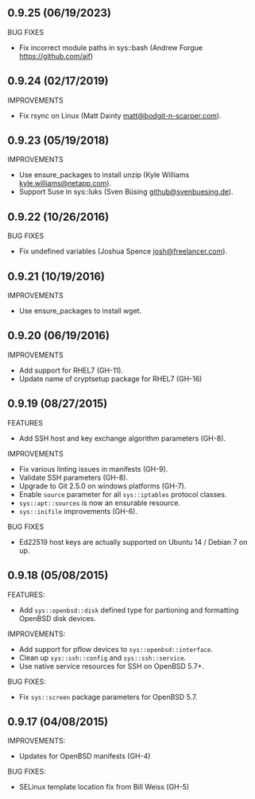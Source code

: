 ## 0.9.25 (06/19/2023)

BUG FIXES

* Fix incorrect module paths in sys::bash (Andrew Forgue https://github.com/ajf)

## 0.9.24 (02/17/2019)

IMPROVEMENTS

* Fix rsync on Linux (Matt Dainty <matt@bodgit-n-scarper.com>).

## 0.9.23 (05/19/2018)

IMPROVEMENTS

* Use ensure_packages to install unzip (Kyle Williams <kyle.williams@netapp.com>).
* Support Suse in sys::luks (Sven Büsing <github@svenbuesing.de>).

## 0.9.22 (10/26/2016)

BUG FIXES

* Fix undefined variables (Joshua Spence <josh@freelancer.com>).

## 0.9.21 (10/19/2016)

IMPROVEMENTS

* Use ensure_packages to install wget.

## 0.9.20 (06/19/2016)

IMPROVEMENTS

* Add support for RHEL7 (GH-11).
* Update name of cryptsetup package for RHEL7 (GH-16)

## 0.9.19 (08/27/2015)

FEATURES

* Add SSH host and key exchange algorithm parameters (GH-8).

IMPROVEMENTS

* Fix various linting issues in manifests (GH-9).
* Validate SSH parameters (GH-8).
* Upgrade to Git 2.5.0 on windows platforms (GH-7).
* Enable `source` parameter for all `sys::iptables` protocol classes.
* `sys::apt::sources` is now an ensurable resource.
* `sys::inifile` improvements (GH-6).

BUG FIXES

* Ed22519 host keys are actually supported on Ubuntu 14 / Debian 7 on up.

## 0.9.18 (05/08/2015)

FEATURES:

* Add `sys::openbsd::disk` defined type for partioning and formatting OpenBSD
  disk devices.

IMPROVEMENTS:

* Add support for pflow devices to `sys::openbsd::interface`.
* Clean up `sys::ssh::config` and `sys::ssh::service`.
* Use native service resources for SSH on OpenBSD 5.7+.

BUG FIXES:

* Fix `sys::screen` package parameters for OpenBSD 5.7.

## 0.9.17 (04/08/2015)

IMPROVEMENTS:

* Updates for OpenBSD manifests (GH-4)

BUG FIXES:

* SELinux template location fix from Bill Weiss (GH-5)
